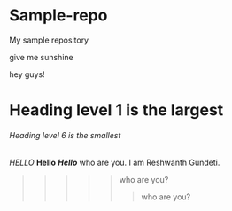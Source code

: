 # Sample-repo
My sample repository

give me sunshine

hey guys!
# Heading level 1 is the largest
###### Heading level 6 is the smallest
*HELLO*
**Hello**
***Hello***
who are you. I am Reshwanth Gundeti.
>>>>> who are you?
>>>>>> who are you?

